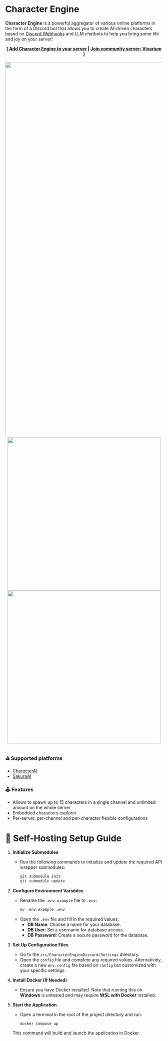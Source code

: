 # Character Engine

**Character Engine** is a powerful aggregator of various online platforms in the form of a Discord bot that allows you to create AI-driven characters based on [Discord Webhooks](https://support.discord.com/hc/en-us/articles/228383668-Intro-to-Webhooks) and LLM chatbots to help you bring some life and joy on your server!<br>

<div align="center">
  <b>
    [ <a href="https://discord.com/oauth2/authorize?client_id=1078278222954905660">Add Character Engine to your server</a> | <a href="https://discord.gg/JtVzgJ8Znh">Join community server: Vivarium</a> ]
    <br>
    <br>
    <img src="https://github.com/user-attachments/assets/31a67276-2acc-410a-ac1f-957b602caebc" width=1200>
    <br>
    <img height=490 src="https://github.com/user-attachments/assets/3f8c89ec-f0d0-4691-8a8f-b36f86bfc016"> 
    <img height=490 src="https://github.com/user-attachments/assets/f8a77085-2710-4cf3-bb2e-78d70b13663a"> 
  </b>
  <br>
</div>

##
### ⛳ Supported platforms
- [CharacterAI](https://character.ai/)
- [SakuraAI](https://www.sakura.fm/)

### 🕹 Features
- Allows to spawn up to 15 characters in a single channel and unlimited amount on the whole server
- Embedded characters explorer
- Per-server, per-channel and per-character flexible configurations

# 🚀 Self-Hosting Setup Guide

1. **Initialize Submodules**
   - Run the following commands to initialize and update the required API wrapper submodules:
     ```bash
     git submodule init
     git submodule update
     ```

2. **Configure Environment Variables**
   - Rename the `.env.example` file to `.env`:
     ```bash
     mv .env.example .env
     ```
   - Open the `.env` file and fill in the required values:
     - **DB Name**: Choose a name for your database.
     - **DB User**: Set a username for database access.
     - **DB Password**: Create a secure password for the database.

3. **Set Up Configuration Files**
   - Go to the `src/CharacterEngineDiscord/Settings` directory.
   - Open the `config` file and complete any required values. Alternatively, create a new `env.config` file based on `config` but customized with your specific settings.

4. **Install Docker (If Needed)**
   - Ensure you have Docker installed. Note that running this on **Windows** is untested and may require **WSL with Docker** installed.

5. **Start the Application**
   - Open a terminal in the root of the project directory and run:
     ```bash
     docker compose up
     ```
   
   This command will build and launch the application in Docker.
